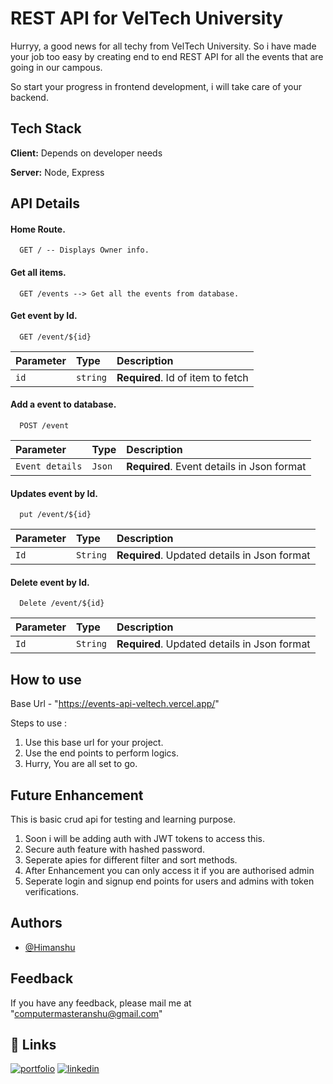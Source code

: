 
# REST API for VelTech University
Hurryy, a good news for all techy from VelTech University.
So i have made your job too easy by creating end to end REST API for all the events that are going in our campous.

So start your progress in frontend development, i will take care of your backend.


## Tech Stack

**Client:** Depends  on developer needs

**Server:** Node, Express


## API Details

#### Home Route.
```http
  GET / -- Displays Owner info.
```

#### Get all items.

```http
  GET /events --> Get all the events from database.
```


#### Get event by Id.

```http
  GET /event/${id}
```

| Parameter | Type     | Description                       |
| :-------- | :------- | :-------------------------------- |
| `id`      | `string` | **Required**. Id of item to fetch |



#### Add a event to database.
```http
  POST /event
```
| Parameter | Type     | Description                       |
| :-------- | :------- | :-------------------------------- |
| `Event details`| `Json` | **Required**. Event details in Json format |

#### Updates event by Id.
```http
  put /event/${id}
```
| Parameter | Type     | Description                       |
| :-------- | :------- | :-------------------------------- |
| `Id`| `String` | **Required**. Updated details in Json format |

#### Delete event by Id.
```http
  Delete /event/${id}
```
| Parameter | Type     | Description                       |
| :-------- | :------- | :-------------------------------- |
| `Id`| `String` | **Required**. Updated details in Json format |

## How to use

Base Url - "https://events-api-veltech.vercel.app/"

Steps to use :

1. Use this base url for your project.
2. Use the end points to perform logics.
3. Hurry, You are all set to go.



## Future Enhancement

This is basic crud api for testing and learning purpose.
1. Soon i will be adding auth with JWT tokens to access this.
2. Secure auth feature with hashed password.
3. Seperate apies for different filter and sort methods.
4. After Enhancement you can only access it if you are authorised admin
5. Seperate login and signup end points for users and admins with token verifications.



## Authors

- [@Himanshu](https://www.linkedin.com/in/okay-anshu/)


## Feedback

If you have any feedback, please mail me at "computermasteranshu@gmail.com"


## 🔗 Links
[![portfolio](https://img.shields.io/badge/my_portfolio-000?style=for-the-badge&logo=ko-fi&logoColor=white)](http://okay-anshu.web.app/)
[![linkedin](https://img.shields.io/badge/linkedin-0A66C2?style=for-the-badge&logo=linkedin&logoColor=white)](https://www.linkedin.com/in/okay-anshu/)
